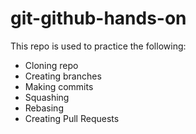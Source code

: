 # git-github-hands-on

This repo is used to practice the following:
- Cloning repo
- Creating branches
- Making commits
- Squashing
- Rebasing
- Creating Pull Requests
